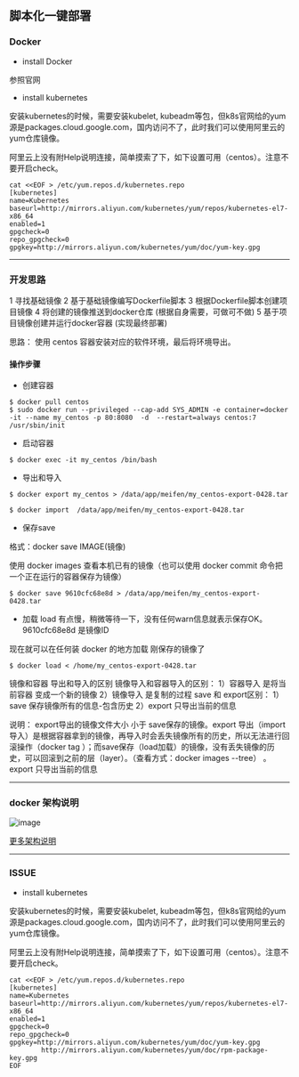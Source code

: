 ## 脚本化一键部署
### Docker
- install Docker

参照官网

- install kubernetes

安装kubernetes的时候，需要安装kubelet, kubeadm等包，但k8s官网给的yum源是packages.cloud.google.com，国内访问不了，此时我们可以使用阿里云的yum仓库镜像。

阿里云上没有附Help说明连接，简单摸索了下，如下设置可用（centos）。注意不要开启check。
```
cat <<EOF > /etc/yum.repos.d/kubernetes.repo
[kubernetes]
name=Kubernetes
baseurl=http://mirrors.aliyun.com/kubernetes/yum/repos/kubernetes-el7-x86_64
enabled=1
gpgcheck=0
repo_gpgcheck=0
gpgkey=http://mirrors.aliyun.com/kubernetes/yum/doc/yum-key.gpg
```


---
###  开发思路

1 寻找基础镜像
2 基于基础镜像编写Dockerfile脚本
3 根据Dockerfile脚本创建项目镜像
4 将创建的镜像推送到docker仓库 (根据自身需要，可做可不做)
5 基于项目镜像创建并运行docker容器 (实现最终部署)

思路：
使用 centos 容器安装对应的软件环境，最后将环境导出。




#### 操作步骤

- 创建容器
```
$ docker pull centos    
$ sudo docker run --privileged --cap-add SYS_ADMIN -e container=docker -it --name my_centos -p 80:8080  -d  --restart=always centos:7 /usr/sbin/init 
```

- 启动容器
```
$ docker exec -it my_centos /bin/bash
```

- 导出和导入
```
$ docker export my_centos > /data/app/meifen/my_centos-export-0428.tar

$ docker import  /data/app/meifen/my_centos-export-0428.tar

```

- 保存save 

格式：docker save IMAGE(镜像)

使用 docker images 查看本机已有的镜像（也可以使用 docker commit <CONTAIN-ID> <IMAGE-NAME>命令把一个正在运行的容器保存为镜像）
        
```
$ docker save 9610cfc68e8d > /data/app/meifen/my_centos-export-0428.tar
```
- 加载 load
有点慢，稍微等待一下，没有任何warn信息就表示保存OK。9610cfc68e8d 是镜像ID
 

现在就可以在任何装 docker 的地方加载 刚保存的镜像了

```
$ docker load < /home/my_centos-export-0428.tar
```


镜像和容器 导出和导入的区别
镜像导入和容器导入的区别：
1）容器导入 是将当前容器 变成一个新的镜像
2）镜像导入 是复制的过程
save 和 export区别：
1）save 保存镜像所有的信息-包含历史
2）export 只导出当前的信息

说明： export导出的镜像文件大小  小于 save保存的镜像。export 导出（import导入）是根据容器拿到的镜像，再导入时会丢失镜像所有的历史，所以无法进行回滚操作（docker tag <LAYER ID> <IMAGE NAME>）；而save保存（load加载）的镜像，没有丢失镜像的历史，可以回滚到之前的层（layer）。（查看方式：docker images --tree） 。export 只导出当前的信息

---
### docker 架构说明
![image](https://www.hi-linux.com/img/linux/docker-arch1.jpg)

[更多架构说明](https://www.hi-linux.com/posts/13732.html)

---
### ISSUE
- install kubernetes

安装kubernetes的时候，需要安装kubelet, kubeadm等包，但k8s官网给的yum源是packages.cloud.google.com，国内访问不了，此时我们可以使用阿里云的yum仓库镜像。

阿里云上没有附Help说明连接，简单摸索了下，如下设置可用（centos）。注意不要开启check。
```
cat <<EOF > /etc/yum.repos.d/kubernetes.repo
[kubernetes]
name=Kubernetes
baseurl=http://mirrors.aliyun.com/kubernetes/yum/repos/kubernetes-el7-x86_64
enabled=1
gpgcheck=0
repo_gpgcheck=0
gpgkey=http://mirrors.aliyun.com/kubernetes/yum/doc/yum-key.gpg
        http://mirrors.aliyun.com/kubernetes/yum/doc/rpm-package-key.gpg
EOF
```
